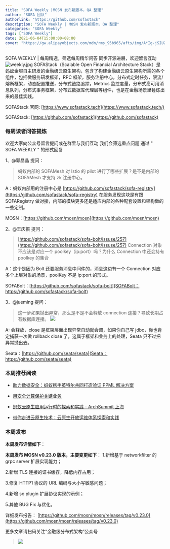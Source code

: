 ```yaml
---
title: "SOFA Weekly |MOSN 发布新版本，QA 整理"
author: "SOFA 团队"
authorlink: "https://github.com/sofastack"
description: "SOFA Weekly | MOSN 发布新版本，QA 整理"
categories: "SOFA Weekly"
tags: ["SOFA Weekly"]
date: 2021-06-04T15:00:00+08:00
cover: "https://gw.alipayobjects.com/mdn/rms_95b965/afts/img/A*Ig-jSIUZWx0AAAAAAAAAAAAAARQnAQ"
---
```


SOFA WEEKLY | 每周精选，筛选每周精华问答
同步开源进展，欢迎留言互动
![weekly.jpg](https://gw.alipayobjects.com/mdn/rms_95b965/afts/img/A*ARgKS6SuU7YAAAAAAAAAAAAAARQnAQ)
SOFAStack（Scalable Open Financial Architecture Stack）是蚂蚁金服自主研发的金融级云原生架构，包含了构建金融级云原生架构所需的各个组件，包括微服务研发框架，RPC 框架，服务注册中心，分布式定时任务，限流/熔断框架，动态配置推送，分布式链路追踪，Metrics 监控度量，分布式高可用消息队列，分布式事务框架，分布式数据库代理层等组件，也是在金融场景里锤炼出来的最佳实践。

SOFAStack 官网: [https://www.sofastack.tech](https://www.sofastack.tech/)

SOFAStack: [https://github.com/sofastack](https://github.com/sofastack)

### 每周读者问答提炼

欢迎大家向公众号留言提问或在群里与我们互动
我们会筛选重点问题
通过 " SOFA WEEKLY " 的形式回复

1、@郭晶晶 提问：

> 蚂蚁内部的 SOFAMesh 对 Istio 的 pilot 进行了哪些扩展？是不是内部的 SOFAMesh 才支持 zk 注册中心。

A：蚂蚁内部用的注册中心是 [https://github.com/sofastack/sofa-registry](https://github.com/sofastack/sofa-registry) 在服务发现这块是有跟 SOFARegistry 做对接，内部的模块更多还是适应内部的各种配套设置和架构做的一些定制。

MOSN：[https://github.com/mosn/mosn](https://github.com/mosn/mosn)

2、@王庆振 提问：

> [https://github.com/sofastack/sofa-bolt/issuse/257](https://github.com/sofastack/sofa-bolt/issuse/257)
Connection 对象不应该是对应一个 poolkey（ip:port）吗？为什么 Connection 中还会持有 poolkey 的集合

A：这个是因为 Bolt 还要服务消息中间件的，消息这边有一个 Connection 对应多个上层对象的场景，poolKey 不是 ip:port 的形式。

SOFABolt：[https://github.com/sofastack/sofa-bolt](SOFABolt：https://github.com/sofastack/sofa-bolt)

3、@jueming 提问：

> 这一步如果抛出异常，那么是不是不会释放 connection 连接？导致长期占有数据库连接。
> ![](https://gw.alipayobjects.com/mdn/rms_1c90e8/afts/img/A*zVudSLWTnlYAAAAAAAAAAAAAARQnAQ)

A: 会释放，close 是框架层面出现异常自动就会调，如果你自己写 jdbc，你也肯定捕获一次做 rollback close 了，这属于框架和业务上的处理，Seata 只不过把异常抛出去。

Seata：[https://github.com/seata/seata](Seata：https://github.com/seata/seata)


### 本周推荐阅读

- [助力数据安全：蚂蚁携手英特尔共同打造验证 PPML 解决方案](https://mp.weixin.qq.com/s?__biz=MzUzMzU5Mjc1Nw==&mid=2247488532&idx=1&sn=11952dbe5c4483a16ce806f3dc636802&chksm=faa0fbcecdd772d859405491fdaf8260d17d9549bff3206840c68b96b248531d789993c85942&scene=21)

- [用安全计算保护关键业务](https://mp.weixin.qq.com/s?__biz=MzUzMzU5Mjc1Nw==&mid=2247488532&idx=2&sn=db66969566704cf14c8e604632c2026c&chksm=faa0fbcecdd772d89f06ddd61b66fa746c983522e72610b66cf8a6440861788eaeef8b91598a&scene=21)


- [蚂蚁云原生应用运行时的探索和实践 - ArchSummit 上海](https://mp.weixin.qq.com/s?__biz=MzUzMzU5Mjc1Nw==&mid=2247488131&idx=1&sn=cd0b101c2db86b1d28e9f4fe07b0446e&chksm=faa0fd59cdd7744f14deeffd3939d386cff6cecdde512aa9ad00cef814c033355ac792001377&scene=21)

- [带你走进云原生技术：云原生开放运维体系探索和实践](https://mp.weixin.qq.com/s?__biz=MzUzMzU5Mjc1Nw==&mid=2247488044&idx=1&sn=ef6300d4b451723aa5001cd3deb17fbc&chksm=faa0fdf6cdd774e03ccd9130099674720a81e7e109ecf810af147e08778c6582636769646490&scene=21)

### 本周发布

**本周发布详情如下**：

**本周发布 MOSN v0.23.0 版本，主要变更如下**：
1.新增基于 networkfilter 的 grpc server 扩展实现能力；

2.新增 TLS 连接的证书缓存，降低内存占用；

3.修复 HTTP1 协议的 URL 编码与大小写敏感问题；

4.新增 so plugin 扩展协议实现的示例；

5.其他 BUG Fix 与优化。

详细发布报告：
[https://github.com/mosn/mosn/releases/tag/v0.23.0](https://github.com/mosn/mosn/releases/tag/v0.23.0)

更多文章请扫码关注“金融级分布式架构”公众号

> ![](https://gw.alipayobjects.com/mdn/rms_95b965/afts/img/A*s3UzR6VeQ6cAAAAAAAAAAAAAARQnAQ)

